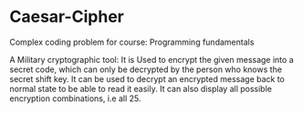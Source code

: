 # Caesar-Cipher
Complex coding problem for course: Programming fundamentals

A Military cryptographic tool:
It is Used to encrypt the given message into a secret code, which can only be decrypted by the person who knows the secret shift key.
It can be used to decrypt an encrypted message back to normal state to be able to read it easily.
It can also display all possible encryption combinations, i.e all 25.
